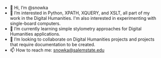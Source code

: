 - 👋 Hi, I’m @snowka
- 👀 I’m interested in Python, XPATH, XQUERY, and XSLT, all part of my work in the Digital Humanities. I'm also interested in experimenting with single-board computers. 
- 🌱 I’m currently learning simple stylometry approaches for Digital Humanities applications.
- 💞️ I’m looking to collaborate on Digital Humanities projects and projects that require documentation to be created.
- 📫 How to reach me: snowka@salemstate.edu

<!---
snowka/snowka is a ✨ special ✨ repository because its `README.md` (this file) appears on your GitHub profile.
You can click the Preview link to take a look at your changes.
--->
